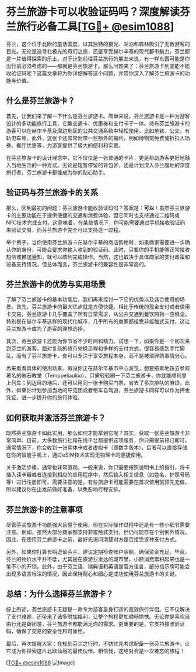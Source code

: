 # 芬兰旅游卡可以收验证码吗？深度解读芬兰旅行必备工具[[TG💪+ @esim1088](https://t.me/s/esim1088)]

芬兰，这个位于北欧的童话国度，以其独特的极光、湖泊和森林吸引了无数游客的目光。无论是追寻北极光的奇幻之旅，还是享受赫尔辛基的现代都市魅力，芬兰都是一片值得探索的乐土。对于计划前往芬兰旅行的朋友来说，有一样东西可能是你出行前必须考虑的——那就是芬兰旅游卡。那么问题来了：芬兰旅游卡到底能不能收验证码呢？这篇文章将为你详细解答这个问题，并带你深入了解芬兰旅游卡的功能与价值。

## 什么是芬兰旅游卡？

首先，让我们来了解一下什么是芬兰旅游卡。简单来说，芬兰旅游卡是一种为游客设计的多功能旅行工具，它集交通卡、优惠券和支付卡于一体。持有芬兰旅游卡的游客可以在赫尔辛基及周边地区的公共交通系统中轻松使用，比如地铁、公交、有轨电车等。此外，这张卡还常常附带一些额外的福利，例如博物馆免费或折扣入场券、餐厅优惠等，为游客提供了极大的便利和实惠。

在芬兰旅游卡的设计理念中，它不仅仅是一张普通的卡片，更是帮助游客更好地融入当地生活的一种方式。无论是短暂停留的背包客，还是计划深入芬兰腹地的深度旅行者，芬兰旅游卡都能成为你的贴心助手。

## 验证码与芬兰旅游卡的关系

那么，回到最初的问题：芬兰旅游卡能收验证码吗？答案是：**可以**！虽然芬兰旅游卡的主要功能在于提供便捷的交通和消费体验，但它同时也支持通过二维码或NFC技术完成支付。这意味着，在某些情况下，你可能需要通过手机接收验证码来验证交易，而芬兰旅游卡完全可以支持这一过程。

举个例子，当你使用芬兰旅游卡在赫尔辛基的商店购物时，如果商家需要进一步确认你的身份，可能会要求你输入收到的验证码。此时，只要你的手机能够正常接收短信或推送通知，就可以顺利完成操作。当然，这也取决于具体商家的支付政策和设备支持情况，但总体而言，芬兰旅游卡的兼容性是非常高的。

## 芬兰旅游卡的优势与实用场景

了解了芬兰旅游卡的基本功能后，我们再来探讨一下它的优势以及适合使用的场景。首先，芬兰旅游卡的最大优点就是方便快捷。相比于传统的现金支付或者信用卡交易，芬兰旅游卡几乎覆盖了所有日常需求，从公共交通到餐饮购物一应俱全。特别是在赫尔辛基这样的现代化城市，几乎所有的商家都接受非接触式支付，这让芬兰旅游卡成为了游客的理想选择。

其次，芬兰旅游卡还能为你节省不少时间和精力。试想一下，如果你是一个初次来到芬兰的游客，面对复杂的货币兑换流程和多样的支付方式，很容易感到手忙脚乱。而有了芬兰旅游卡，你可以专注于享受旅程本身，而不是被琐碎的事情分心。

再来看看具体的使用场景。假设你正在赫尔辛基市中心游览，想要搭乘地铁去参观著名的岩石教堂（Temppeliaukio）。只需轻轻刷一下芬兰旅游卡，你就能顺利登上列车；到达目的地后，还可以用同一张卡购买门票，省去了多次排队的麻烦。此外，如果你计划参加当地的导览团或者租车自驾游，芬兰旅游卡同样可以作为押金凭证，进一步提升你的旅行体验。

## 如何获取并激活芬兰旅游卡？

既然芬兰旅游卡如此实用，那么如何才能拿到它呢？其实，获取一张芬兰旅游卡非常简单。目前，大多数旅行社和在线平台都提供这项服务，你只需提前预订即可。通常情况下，你会收到一张实体卡或者虚拟卡（即数字版本），后者可以直接存储在你的智能手机上，通过eSIM技术实现无物理卡的便捷使用。

关于激活步骤，通常也非常直观。一般来说，你只需要按照说明书上的指引，将卡插入读卡器或者连接到相应的应用程序中，然后输入相关信息（如姓名、护照号码等）进行注册即可。需要注意的是，有些旅游卡可能需要在首次使用前预先充值，所以建议你在出发前做好准备，以免影响行程安排。

## 芬兰旅游卡的注意事项

尽管芬兰旅游卡功能强大且易于使用，但在实际操作过程中还是有一些小细节需要注意。例如，虽然大部分商家都支持非接触式支付，但仍可能存在个别例外情况。因此，在使用芬兰旅游卡之前，最好先询问清楚对方是否接受该种支付方式。

另外，如果你打算长期逗留芬兰，建议定期检查账户余额，确保资金充足。毕竟，芬兰的物价水平并不低，尤其是在旅游业发达的城市里，小额消费累积起来也是一笔不小的开销。此外，由于芬兰语、瑞典语和英语是官方语言，部分指示牌可能会出现多语言标注的情况，因此保持耐心和细心是成功使用芬兰旅游卡的关键。

## 总结：为什么选择芬兰旅游卡？

综上所述，芬兰旅游卡无疑是一款专为游客量身打造的高效旅行伴侣。它不仅解决了支付难题，还带来了诸多附加福利，让整个旅程更加顺畅愉快。无论你是喜欢自由行还是跟团游，芬兰旅游卡都能满足你的需求。更重要的是，它支持接收验证码，确保了交易的安全性和可靠性。

最后，再次提醒大家：在规划芬兰之行时，不妨优先考虑配备一张芬兰旅游卡，让它成为你探索这片北欧仙境的最佳伙伴。相信我，这绝对会是一次难忘的旅程！

[[TG💪+ @esim1088](https://t.me/s/esim1088) ![Image](https://i.postimg.cc/4NQfJmqS/Snipaste-2025-05-13-00-14-12.png)]